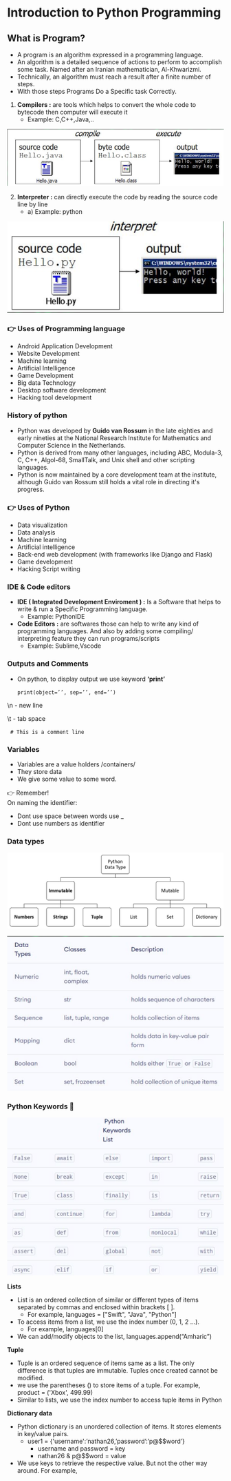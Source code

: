 # Introduction to Python Programming

## What is Program?
+ A program is an algorithm expressed in a programming language.
+ An algorithm is a detailed sequence of actions to perform to
accomplish some task. Named after an Iranian mathematician,
Al-Khwarizmi.
+ Technically, an algorithm must reach a result after a finite
number of steps.
+ With those steps Programs Do a Specific task Correctly.

1. **Compilers :** are tools which helps to convert the whole code to bytecode then computer will execute it
   + Example: C,C++,Java,..
<p align="center">
 <img src="./images/day7/Compiler.png" />
</p>

2. **Interpreter :** can directly execute the code by reading the source code line by line 
   + a) Example: python 
<p align="center">
 <img src="./images/day7/Interprater.png" />
</p>   

### 👉 Uses of Programming language

+ Android Application Development
+ Website Development
+ Machine learning
+ Artificial Intelligence
+ Game Development
+ Big data Technology
+ Desktop software development
+ Hacking tool development

### History of python
+ Python was developed by **Guido van Rossum** in the late eighties and early nineties at the National Research Institute for Mathematics and Computer Science in the Netherlands.
+ Python is derived from many other languages, including ABC,
Modula-3, C, C++, Algol-68, SmallTalk, and Unix shell and other
scripting languages.
+ Python is now maintained by a core development team at the
institute, although Guido van Rossum still holds a vital role in directing it's progress.

### 👉 Uses of Python
+ Data visualization
+ Data analysis
+ Machine learning
+ Artificial intelligence
+ Back-end web development (with frameworks like Django and Flask)
+ Game development
+ Hacking Script writing

### IDE & Code editors
+ **IDE ( Integrated Development Enviroment ) :** Is a Software that helps to write & run a Specific Programming language. 
     + Example: PythonIDE
+ **Code Editors :** are softwares those can help to write any
kind of programming languages. And also by adding some compiling/ interpreting feature they can run programs/scripts    
     + Example: Sublime,Vscode

### Outputs and Comments
+ On python, to display output we use keyword **‘print’**
    
      print(object=’’, sep=’’, end=’’)
\n - new line

\t - tab space

     # This is a comment line

### Variables
+ Variables are a value holders /containers/
+ They store data
+ We give some value to some word.

👉 Remember!<br/>
On naming the identifier:
+ Dont use space between words use _<br/>
+ Dont use numbers as identifier

### Data types
<p align="center">
 <img src="./images/day7/DataType_Mutable_Unmutable.png" />
</p>  
<p align="center">
 <img src="./images/day7/DataType.png" />
</p>  

### Python Keywords 🔑
<p align="center">
 <img src="./images/day7/Python_keyword.png" />
</p>  


**Lists**
+ List is an ordered collection of similar or different types of items separated by commas and enclosed within brackets [ ].
  + For example, languages = ["Swift", "Java", "Python"]
+ To access items from a list, we use the index number (0, 1, 2 ...). 
  + For example, languages[0]
+ We can add/modify objects to the list, languages.append(“Amharic”)

**Tuple**
+ Tuple is an ordered sequence of items same as a list. The only difference is that tuples are immutable. Tuples once created cannot be modified.
+ we use the parentheses () to store items of a tuple. For example, product = ('Xbox', 499.99)
+ Similar to lists, we use the index number to access tuple items in Python

**Dictionary data**

+ Python dictionary is an unordered collection of items. It stores elements in key/value pairs.
  + user1 = {'username':’nathan26,’password’:’p@$$word’}
     + username and password = key
     + nathan26 & p@$$word = value
+ We use keys to retrieve the respective value. But not the other way around. For example,

